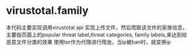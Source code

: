 # virustotal.family
本代码主要实现调用virustotal api 实现上传文件，然后爬取该文件的家族信息，主要指页面上的popular threat label,threat categories, family labels,来达到给恶意文件分类的效果
使用tor作为代理进行爬虫，当ip被ban时，就变换ip
